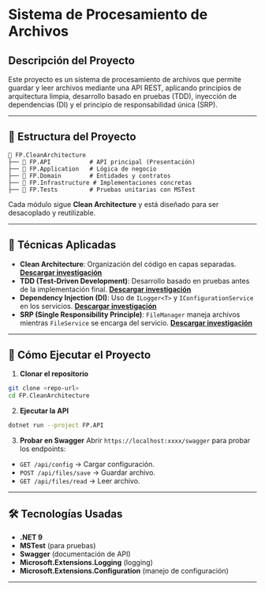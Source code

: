 # Sistema de Procesamiento de Archivos

## Descripción del Proyecto
Este proyecto es un sistema de procesamiento de archivos que permite guardar y leer archivos mediante una API REST, aplicando principios de arquitectura limpia, desarrollo basado en pruebas (TDD), inyección de dependencias (DI) y el principio de responsabilidad única (SRP).

---

## 📂 Estructura del Proyecto
```
📂 FP.CleanArchitecture
├── 📂 FP.API           # API principal (Presentación)
├── 📂 FP.Application   # Lógica de negocio
├── 📂 FP.Domain        # Entidades y contratos
├── 📂 FP.Infrastructure # Implementaciones concretas
├── 📂 FP.Tests         # Pruebas unitarias con MSTest
```

Cada módulo sigue **Clean Architecture** y está diseñado para ser desacoplado y reutilizable.

---

## 🔹 Técnicas Aplicadas
-  **Clean Architecture**: Organización del código en capas separadas. [**Descargar investigación**](https://github.com/Danielammmm/Clean-Architecture/blob/92c36b2c59002bdfa8eb078e73f9a0b83b6de825/Investigaciones%20y%20aplicaciones/CA.docx) 
-  **TDD (Test-Driven Development)**: Desarrollo basado en pruebas antes de la implementación final. [**Descargar investigación**](https://github.com/Danielammmm/Clean-Architecture/blob/92c36b2c59002bdfa8eb078e73f9a0b83b6de825/Investigaciones%20y%20aplicaciones/TDD.docx)  
-  **Dependency Injection (DI)**: Uso de `ILogger<T>` y `IConfigurationService` en los servicios.  [**Descargar investigación**](https://github.com/Danielammmm/Clean-Architecture/blob/92c36b2c59002bdfa8eb078e73f9a0b83b6de825/Investigaciones%20y%20aplicaciones/DI.docx) 
-  **SRP (Single Responsibility Principle)**: `FileManager` maneja archivos mientras `FileService` se encarga del servicio.  [**Descargar investigación**](https://github.com/Danielammmm/Clean-Architecture/blob/92c36b2c59002bdfa8eb078e73f9a0b83b6de825/Investigaciones%20y%20aplicaciones/SRP.docx) 

---

## 🚀 Cómo Ejecutar el Proyecto

1. **Clonar el repositorio**
```sh
git clone <repo-url>
cd FP.CleanArchitecture
```

2. **Ejecutar la API**
```sh
dotnet run --project FP.API
```

3. **Probar en Swagger**
Abrir `https://localhost:xxxx/swagger` para probar los endpoints:
- `GET /api/config` → Cargar configuración.
- `POST /api/files/save` → Guardar archivo.
- `GET /api/files/read` → Leer archivo.

---

## 🛠 Tecnologías Usadas
- **.NET 9**
- **MSTest** (para pruebas)
- **Swagger** (documentación de API)
- **Microsoft.Extensions.Logging** (logging)
- **Microsoft.Extensions.Configuration** (manejo de configuración)

---

